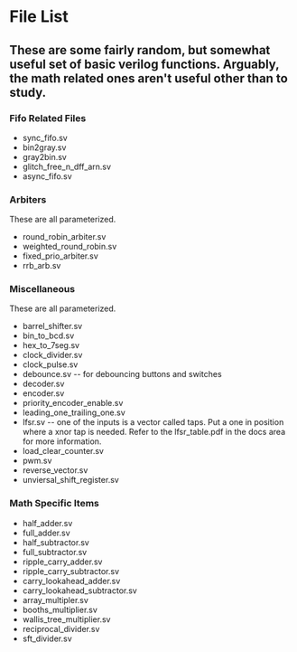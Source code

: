 # File List
These are some fairly random, but somewhat useful set of basic verilog functions.
Arguably, the math related ones aren't useful other than to study.
----------------------------------------------------------------
### Fifo Related Files
* sync_fifo.sv 
* bin2gray.sv 
* gray2bin.sv 
* glitch_free_n_dff_arn.sv 
* async_fifo.sv 

### Arbiters
These are all parameterized.
* round_robin_arbiter.sv 
* weighted_round_robin.sv 
* fixed_prio_arbiter.sv
* rrb_arb.sv

### Miscellaneous
These are all parameterized.
* barrel_shifter.sv
* bin_to_bcd.sv
* hex_to_7seg.sv
* clock_divider.sv
* clock_pulse.sv
* debounce.sv -- for debouncing buttons and switches
* decoder.sv 
* encoder.sv
* priority_encoder_enable.sv 
* leading_one_trailing_one.sv 
* lfsr.sv -- one of the inputs is a vector called taps. Put a one in position where a xnor tap is needed. Refer to the lfsr_table.pdf in the docs area for more information.
* load_clear_counter.sv 
* pwm.sv
* reverse_vector.sv 
* unviersal_shift_register.sv 

### Math Specific Items
* half_adder.sv 
* full_adder.sv 
* half_subtractor.sv 
* full_subtractor.sv 
* ripple_carry_adder.sv 
* ripple_carry_subtractor.sv 
* carry_lookahead_adder.sv
* carry_lookahead_subtractor.sv 
* array_multipler.sv 
* booths_multiplier.sv 
* wallis_tree_multiplier.sv
* reciprocal_divider.sv
* sft_divider.sv


